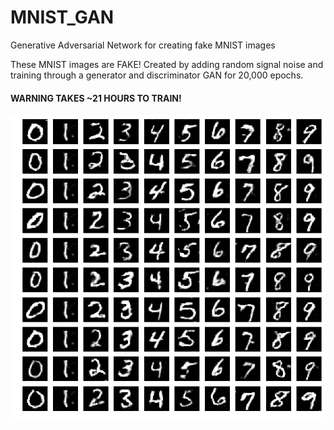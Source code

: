 # MNIST_GAN
Generative Adversarial Network for creating fake MNIST images


These MNIST images are FAKE! Created by adding random signal noise and training through a generator and discriminator GAN for 20,000 epochs.<br>
#### WARNING TAKES ~21 HOURS TO TRAIN!
![fake images](https://github.com/vanities/MNIST_GAN/blob/master/images/mnist.png)
